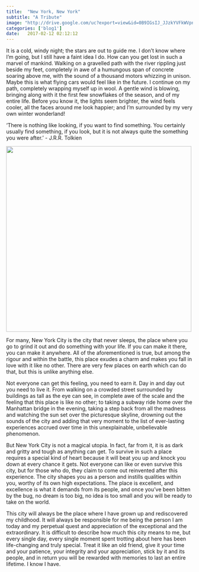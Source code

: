 ```yaml
---
title:  "New York, New York"
subtitle: "A Tribute"
image: "http://drive.google.com/uc?export=view&id=0B9IGsIJ_JJzkYVFkWVpnNE55anM"
categories: ['blog1']
date:   2017-02-12 02:12:12
---
```



It is a cold, windy night; the stars are out to guide me. I don’t know where I’m going, but I still have a faint idea I do. How can you get lost in such a marvel of mankind. Walking on a gravelled path with the river rippling just beside my feet, completely in awe of a humungous span of concrete soaring above me, with the sound of a thousand motors whizzing in unison. Maybe this is what flying cars would feel like in the future. I continue on my path, completely wrapping myself up in wool. A gentle wind is blowing, bringing along with it the first few snowflakes of the season, and of my entire life. Before you know it, the lights seem brighter, the wind feels cooler, all the faces around me look happier; and I’m surrounded by my very own winter wonderland!

‘There is nothing like looking, if you want to find something. You certainly usually find something, if you look, but it is not always quite the something you were after.’ - J.R.R. Tolkien


<img src="img/nyc.jpg" style="width: 500px;"/>


For many, New York City is the city that never sleeps, the place where you go to grind it out and do something with your life. If you can make it there, you can make it anywhere. All of the aforementioned is true, but among the rigour and within the battle, this place exudes a charm and makes you fall in love with it like no other. There are very few places on earth which can do that, but this is unlike anything else. 

Not everyone can get this feeling, you need to earn it. Day in and day out you need to live it. From walking on a crowded street surrounded by buildings as tall as the eye can see, in complete awe of the scale and the feeling that this place is like no other; to taking a subway ride home over the Manhattan bridge in the evening, taking a step back from all the madness and watching the sun set over the picturesque skyline, drowning out the sounds of the city and adding that very moment to the list of ever-lasting experiences accrued over time in this unexplainable, unbelievable phenomenon. 


But New York City is not a magical utopia. In fact, far from it, it is as dark and gritty and tough as anything can get. To survive in such a place requires a special kind of heart because it will beat you up and knock you down at every chance it gets. Not everyone can like or even survive this city, but for those who do, they claim to come out reinvented after this experience. The city shapes you as a person and instills qualities within you, worthy of its own high expectations. The place is excellent, and excellence is what it demands from its people, and once you’ve been bitten by the bug, no dream is too big, no idea is too small and you will be ready to take on the world.

This city will always be the place where I have grown up and rediscovered my childhood. It will always be responsible for me being the person I am today and my perpetual quest  and appreciation of the exceptional and the extraordinary. It is difficult to describe how much this city means to me, but every single day, every single moment spent trotting about here has been life-changing and truly special. Treat it like an old friend, give it your time and your patience, your integrity and your appreciation, stick by it and its people, and in return you will be rewarded with memories to last an entire lifetime. I know I have.
